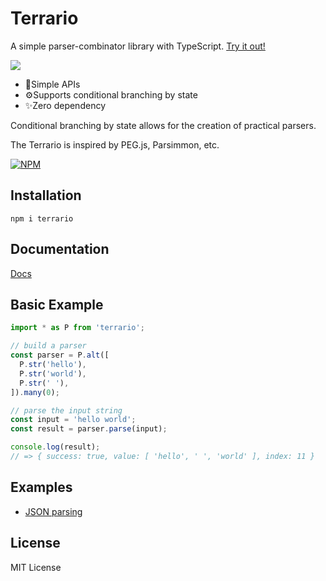 # Terrario
A simple parser-combinator library with TypeScript.
[Try it out!](https://npm.runkit.com/terrario)

<img src="https://github.com/marihachi/terrario/blob/cecf09e96bb50ea0f7f51a33827a39e4721dfc72/assets/terrario-logo.png?raw=true" />

- 📍Simple APIs
- ⚙Supports conditional branching by state
- ✨Zero dependency

Conditional branching by state allows for the creation of practical parsers.

The Terrario is inspired by PEG.js, Parsimmon, etc.

[![NPM](https://nodei.co/npm/terrario.png?downloads=true&downloadRank=true&stars=true)](https://www.npmjs.com/package/terrario)

## Installation
```
npm i terrario
```

## Documentation
[Docs](https://github.com/marihachi/terrario/tree/develop/docs/index.md)

## Basic Example
```ts
import * as P from 'terrario';

// build a parser
const parser = P.alt([
  P.str('hello'),
  P.str('world'),
  P.str(' '),
]).many(0);

// parse the input string
const input = 'hello world';
const result = parser.parse(input);

console.log(result);
// => { success: true, value: [ 'hello', ' ', 'world' ], index: 11 }
```

## Examples
- [JSON parsing](https://github.com/marihachi/terrario/tree/develop/examples/json)

## License
MIT License
